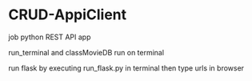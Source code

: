 # CRUD-AppiClient
job python REST API app


run_terminal and classMovieDB run on terminal


run flask by executing run_flask.py in terminal
then type urls in browser
